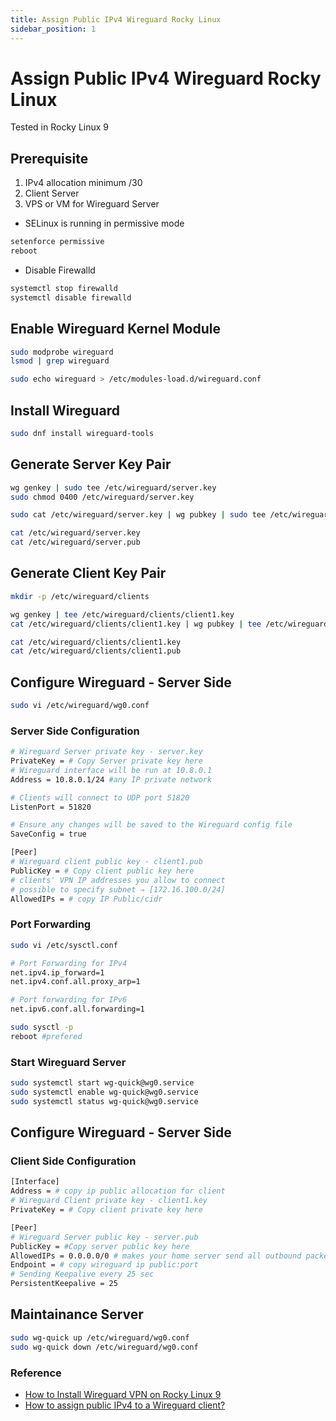 ```yaml
---
title: Assign Public IPv4 Wireguard Rocky Linux
sidebar_position: 1
---
```


# Assign Public IPv4 Wireguard Rocky Linux
Tested in Rocky Linux 9

## Prerequisite
1. IPv4 allocation minimum /30
2. Client Server
3. VPS or VM for Wireguard Server
- SELinux is running in permissive mode
```bash
setenforce permissive
reboot
```
- Disable Firewalld
```bash
systemctl stop firewalld
systemctl disable firewalld
```

## Enable Wireguard Kernel Module
```bash
sudo modprobe wireguard
lsmod | grep wireguard
```

```bash
sudo echo wireguard > /etc/modules-load.d/wireguard.conf
```

## Install Wireguard
```bash
sudo dnf install wireguard-tools
```

## Generate Server Key Pair
```bash
wg genkey | sudo tee /etc/wireguard/server.key
sudo chmod 0400 /etc/wireguard/server.key
```
```bash
sudo cat /etc/wireguard/server.key | wg pubkey | sudo tee /etc/wireguard/server.pub
```
```bash
cat /etc/wireguard/server.key
cat /etc/wireguard/server.pub
```

## Generate Client Key Pair
```bash
mkdir -p /etc/wireguard/clients
```
```bash
wg genkey | tee /etc/wireguard/clients/client1.key
cat /etc/wireguard/clients/client1.key | wg pubkey | tee /etc/wireguard/clients/client1.pub
```
```bash
cat /etc/wireguard/clients/client1.key
cat /etc/wireguard/clients/client1.pub
```

## Configure Wireguard - Server Side
```bash
sudo vi /etc/wireguard/wg0.conf
```
### Server Side Configuration
```bash
# Wireguard Server private key - server.key
PrivateKey = # Copy Server private key here
# Wireguard interface will be run at 10.8.0.1
Address = 10.8.0.1/24 #any IP private network

# Clients will connect to UDP port 51820
ListenPort = 51820

# Ensure any changes will be saved to the Wireguard config file
SaveConfig = true

[Peer]
# Wireguard client public key - client1.pub
PublicKey = # Copy client public key here
# clients' VPN IP addresses you allow to connect
# possible to specify subnet ⇒ [172.16.100.0/24]
AllowedIPs = # copy IP Public/cidr
```
### Port Forwarding
```bash
sudo vi /etc/sysctl.conf
```
```bash
# Port Forwarding for IPv4
net.ipv4.ip_forward=1
net.ipv4.conf.all.proxy_arp=1

# Port forwarding for IPv6
net.ipv6.conf.all.forwarding=1
```

```bash
sudo sysctl -p
reboot #prefered
```

### Start Wireguard Server
```bash
sudo systemctl start wg-quick@wg0.service
sudo systemctl enable wg-quick@wg0.service
sudo systemctl status wg-quick@wg0.service

```


## Configure Wireguard - Server Side
### Client Side Configuration
```bash
[Interface]
Address = # copy ip public allocation for client
# Wireguard Client private key - client1.key
PrivateKey = # Copy client private key here

[Peer]
# Wireguard Server public key - server.pub
PublicKey = #Copy server public key here
AllowedIPs = 0.0.0.0/0 # makes your home server send all outbound packets via this tunnel
Endpoint = # copy wireguard ip public:port
# Sending Keepalive every 25 sec
PersistentKeepalive = 25
```

## Maintainance Server
```bash
sudo wg-quick up /etc/wireguard/wg0.conf
sudo wg-quick down /etc/wireguard/wg0.conf
```

### Reference
- [How to Install Wireguard VPN on Rocky Linux 9](https://www.howtoforge.com/how-to-install-wireguard-vpn-on-rocky-linux-9/)
- [How to assign public IPv4 to a Wireguard client?](https://www.reddit.com/r/WireGuard/comments/ld09tr/how_to_assign_public_ipv4_to_a_wireguard_client/)




